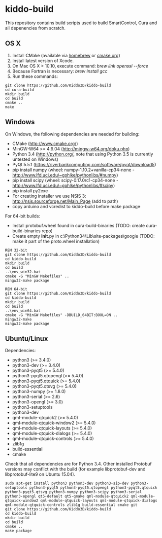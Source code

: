 # kiddo-build

This repository contains build scripts used to build SmartControl, Cura and all depenencies from scratch.

## OS X

1. Install CMake (available via [homebrew](http://brew.sh/) or [cmake.org](http://www.cmake.org/))
2. Install latest version of Xcode.
3. On Mac OS X > 10.10, execute command: *brew link openssl --force*
4. Because Fortran is necessary: *brew install gcc*
5. Run these commands:
```shell
git clone https://github.com/Kiddo3D/kiddo-build
cd cura-build
mkdir build
cd build
cmake ..
make
```

## Windows

On Windows, the following dependencies are needed for building:

* CMake (http://www.cmake.org/)
* MinGW-W64 >= 4.9.04 (http://mingw-w64.org/doku.php)
* Python 3.4 (http://python.org/, note that using Python 3.5 is currently untested on Windows)
* PyQt 5.5.1 (https://riverbankcomputing.com/software/pyqt/download5)
* pip install numpy (wheel: numpy-1.10.2+vanilla-cp34-none - http://www.lfd.uci.edu/~gohlke/pythonlibs/#numpy) 
* pip install scipy (wheel: scipy-0.17.0rc1-cp34-none - http://www.lfd.uci.edu/~gohlke/pythonlibs/#scipy)
* pip install py2exe
* For creating installer we use NSIS 3: http://nsis.sourceforge.net/Main_Page (add to path)
* copy arduino and vcredist to kiddo-build before make package

For 64-bit builds:
* Install protobuf.wheel found in cura-build-binaries (TODO: create cura-build-binaries repo)
* Create empty __init__.py in c:\Python34\Lib\site-packages\google (TODO: make it part of the proto.wheel installation)

```shell
REM 32-bit
git clone https://github.com/Kiddo3D/kiddo-build
cd kiddo-build
mkdir build
cd build
..\env_win32.bat
cmake -G "MinGW Makefiles" ..
mingw32-make package
```

```shell
REM 64-bit
git clone https://github.com/Kiddo3D/kiddo-build
cd kiddo-build
mkdir build
cd build
..\env_win64.bat
cmake -G "MinGW Makefiles" -DBUILD_64BIT:BOOL=ON ..
mingw32-make
mingw32-make package
```

## Ubuntu/Linux

Dependencies:

* python3 (>= 3.4.0)
* python3-dev (>= 3.4.0)
* python3-pyqt5 (>= 5.4.0)
* python3-pyqt5.qtopengl (>= 5.4.0)
* python3-pyqt5.qtquick (>= 5.4.0)
* python3-pyqt5.qtsvg (>= 5.4.0)
* python3-numpy (>= 1.8.0)
* python3-serial (>= 2.6)
* python3-opengl (>= 3.0)
* python3-setuptools
* python3-dev
* qml-module-qtquick2 (>= 5.4.0)
* qml-module-qtquick-window2 (>= 5.4.0)
* qml-module-qtquick-layouts (>= 5.4.0)
* qml-module-qtquick-dialogs (>= 5.4.0)
* qml-module-qtquick-controls (>= 5.4.0)
* zlib1g
* build-essential
* cmake

Check that all dependencies are for Python 3.4.
Other installed Protobuf versions may conflict with the build (for example libprotobuf-dev and libprotobuf-lite9 on Ubuntu 15.04). 

```shell
sudo apt-get install python3 python3-dev python3-sip-dev python3-setuptools python3-pyqt5 python3-pyqt5.qtopengl python3-pyqt5.qtquick python3-pyqt5.qtsvg python3-numpy python3-scipy python3-serial python3-opengl qt5-default qt5-qmake qml-module-qtquick2 qml-module-qtquick-window2 qml-module-qtquick-layouts qml-module-qtquick-dialogs qml-module-qtquick-controls zlib1g build-essential cmake git
git clone https://github.com/Kiddo3D/kiddo-build
cd kiddo-build
mkdir build
cd build
cmake ..
make package
```
